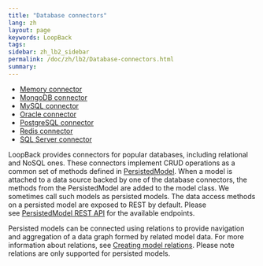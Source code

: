 ```yaml
---
title: "Database connectors"
lang: zh
layout: page
keywords: LoopBack
tags:
sidebar: zh_lb2_sidebar
permalink: /doc/zh/lb2/Database-connectors.html
summary:
---
```


*   [Memory connector](/doc/{{page.lang}}/lb2/Memory-connector.html)
*   [MongoDB connector](/doc/{{page.lang}}/lb2/MongoDB-connector.html)
*   [MySQL connector](/doc/{{page.lang}}/lb2/MySQL-connector.html)
*   [Oracle connector](/doc/{{page.lang}}/lb2/Oracle-connector.html)
*   [PostgreSQL connector](/doc/{{page.lang}}/lb2/PostgreSQL-connector.html)
*   [Redis connector](/doc/{{page.lang}}/lb2/Redis-connector.html)
*   [SQL Server connector](/doc/{{page.lang}}/lb2/SQL-Server-connector.html)

LoopBack provides connectors for popular databases, including relational and NoSQL ones. These connectors implement CRUD operations as a common set of methods defined in [PersistedModel](/doc/{{page.lang}}/lb2/PersistedModel-class.html). When a model is attached to a data source backed by one of the database connectors, the methods from the PersistedModel are added to the model class. We sometimes call such models as persisted models. The data access methods on a persisted model are exposed to REST by default. Please see [PersistedModel REST API](/doc/{{page.lang}}/lb2/PersistedModel-REST-API.html) for the available endpoints.

Persisted models can be connected using relations to provide navigation and aggregation of a data graph formed by related model data. For more information about relations, see [Creating model relations](http://docs.strongloop.com/display/LB/Creating+model+relations). Please note relations are only supported for persisted models.
